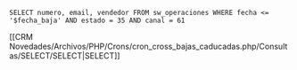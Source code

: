 `SELECT numero, email, vendedor FROM sw_operaciones WHERE fecha <= '$fecha_baja' AND estado = 35 AND canal = 61`

[[CRM Novedades/Archivos/PHP/Crons/cron_cross_bajas_caducadas.php/Consultas/SELECT/SELECT|SELECT]]